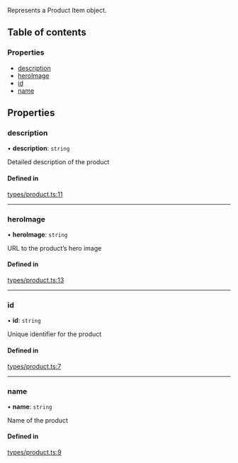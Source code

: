 Represents a Product Item object.

## Table of contents

### Properties

- [description](ProductResponse.md#description)
- [heroImage](ProductResponse.md#heroimage)
- [id](ProductResponse.md#id)
- [name](ProductResponse.md#name)

## Properties

### description

• **description**: `string`

Detailed description of the product

#### Defined in

[types/product.ts:11](https://github.com/Prove-Anything/smartlinks/blob/54a929dabe2ef3c5f4a5a559c656ea584231138a/src/types/product.ts#L11)

___

### heroImage

• **heroImage**: `string`

URL to the product’s hero image

#### Defined in

[types/product.ts:13](https://github.com/Prove-Anything/smartlinks/blob/54a929dabe2ef3c5f4a5a559c656ea584231138a/src/types/product.ts#L13)

___

### id

• **id**: `string`

Unique identifier for the product

#### Defined in

[types/product.ts:7](https://github.com/Prove-Anything/smartlinks/blob/54a929dabe2ef3c5f4a5a559c656ea584231138a/src/types/product.ts#L7)

___

### name

• **name**: `string`

Name of the product

#### Defined in

[types/product.ts:9](https://github.com/Prove-Anything/smartlinks/blob/54a929dabe2ef3c5f4a5a559c656ea584231138a/src/types/product.ts#L9)
